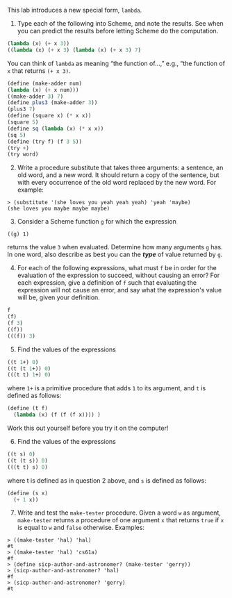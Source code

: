 This lab introduces a new special form, `lambda`.

1. Type each of the following into Scheme, and note the results. See when you can predict the results before
letting Scheme do the computation.

```scheme
(lambda (x) (+ x 3))
((lambda (x) (+ x 3) (lambda (x) (+ x 3) 7)
```

You can think of `lambda` as meaning “the function of...,” e.g., “the function of `x` that returns `(+ x 3)`.

```scheme
(define (make-adder num)
(lambda (x) (+ x num)))
((make-adder 3) 7)
(define plus3 (make-adder 3))
(plus3 7)
(define (square x) (* x x))
(square 5)
(define sq (lambda (x) (* x x))
(sq 5)
(define (try f) (f 3 5))
(try +)
(try word)
```

2. Write a procedure substitute that takes three arguments: a sentence, an old word, and a new word. It
should return a copy of the sentence, but with every occurrence of the old word replaced by the new word.
For example:
```
> (substitute '(she loves you yeah yeah yeah) 'yeah 'maybe)
(she loves you maybe maybe maybe)
```

3. Consider a Scheme function `g` for which the expression
```
((g) 1)
```
returns the value `3` when evaluated. Determine how many arguments `g` has. In one word, also describe as
best you can the ***type*** of value returned by `g`.

4. For each of the following expressions, what must `f` be in order for the evaluation of the expression to
succeed, without causing an error? For each expression, give a definition of `f` such that evaluating the
expression will not cause an error, and say what the expression's value will be, given your definition.
```scheme
f
(f)
(f 3)
((f))
(((f)) 3)
```

5. Find the values of the expressions
```scheme
((t 1+) 0)
((t (t 1+)) 0)
(((t t) 1+) 0)
```
where `1+` is a primitive procedure that adds `1` to its argument, and `t` is defined as follows:
```scheme
(define (t f)
  (lambda (x) (f (f (f x)))) )
```
Work this out yourself before you try it on the computer!

6. Find the values of the expressions
```scheme
((t s) 0)
((t (t s)) 0)
(((t t) s) 0)
```
where t is defined as in question 2 above, and `s` is defined as follows:
```scheme
(define (s x)
  (+ 1 x))
```

7. Write and test the `make-tester` procedure. Given a word `w` as argument, `make-tester` returns a procedure
of one argument `x` that returns `true` if `x` is equal to `w` and `false` otherwise. Examples:
```
> ((make-tester 'hal) 'hal)
#t
> ((make-tester 'hal) 'cs61a)
#f
> (define sicp-author-and-astronomer? (make-tester 'gerry))
> (sicp-author-and-astronomer? 'hal)
#f
> (sicp-author-and-astronomer? 'gerry)
#t
```
